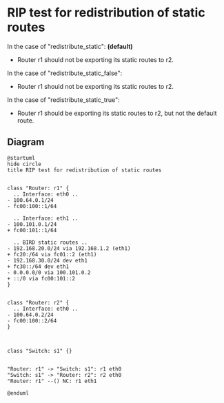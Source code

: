 # RIP test for redistribution of static routes


In the case of "redistribute_static": **(default)**
  - Router r1 should not be exporting its static routes to r2.

In the case of "redistribute_static_false":
  - Router r1 should not be exporting its static routes to r2.

In the case of "redistribute_static_true":
  - Router r1 should be exporting its static routes to r2, but not the default route.


## Diagram

```plantuml
@startuml
hide circle
title RIP test for redistribution of static routes


class "Router: r1" {
  .. Interface: eth0 ..
- 100.64.0.1/24
- fc00:100::1/64

  .. Interface: eth1 ..
- 100.101.0.1/24
+ fc00:101::1/64

  .. BIRD static routes ..
- 192.168.20.0/24 via 192.168.1.2 (eth1)
+ fc20:/64 via fc01::2 (eth1)
- 192.168.30.0/24 dev eth1
+ fc30::/64 dev eth1
- 0.0.0.0/0 via 100.101.0.2
+ ::/0 via fc00:101::2
}


class "Router: r2" {
  .. Interface: eth0 ..
- 100.64.0.2/24
- fc00:100::2/64
}



class "Switch: s1" {}


"Router: r1" -> "Switch: s1": r1 eth0
"Switch: s1" -> "Router: r2": r2 eth0
"Router: r1" --() NC: r1 eth1

@enduml
```
